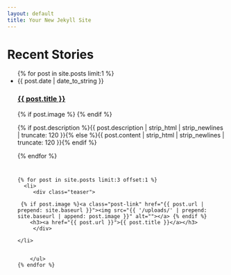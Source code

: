 ```yaml
---
layout: default
title: Your New Jekyll Site
---
```

<style>
.teasers {
	margin: 40px 0 0 0;
}

.teaser {
	float: left;
	width: 33%;
	box-sizing: border-box;
	padding: 0 30px;
	height: 450px;
}

.teaser li:before {background:none;}

@media only screen and (max-device-width : 800px) {
  .teaser {
    float: none;
    position: static;
    width: auto;
    height: auto;
  }
  
  </style>

<div id="articles">
  <h1 class="pageTitle">Recent Stories</h1>
  <ul class="posts noList">
    {% for post in site.posts limit:1 %}
      <li>
      	<span class="date">{{ post.date | date_to_string }}</span>
      	<h3><a href="{{ post.url }}">{{ post.title }}</a></h3>
	 {% if post.image %}<a class="post-link" href="{{ post.url | prepend: site.baseurl }}"><img src="{{ '/uploads/' | prepend: site.baseurl | append: post.image }}" alt=""></a> {% endif %}
      	<p class="description">{% if post.description %}{{ post.description  | strip_html | strip_newlines | truncate: 120 }}{% else %}{{ post.content | strip_html | strip_newlines | truncate: 120 }}{% endif %}</p>
      </li>
    {% endfor %}
    </ul>
    
  <div class="teasers">
  <ul class="posts noList">
 
    {% for post in site.posts limit:3 offset:1 %}
      <li>
         <div class="teaser">

	 {% if post.image %}<a class="post-link" href="{{ post.url | prepend: site.baseurl }}"><img src="{{ '/uploads/' | prepend: site.baseurl | append: post.image }}" alt=""></a> {% endif %}
      	<h3><a href="{{ post.url }}">{{ post.title }}</a></h3>
	     </div>      

	</li>
 

        </ul>
    {% endfor %}
 
  </div>

</div>
